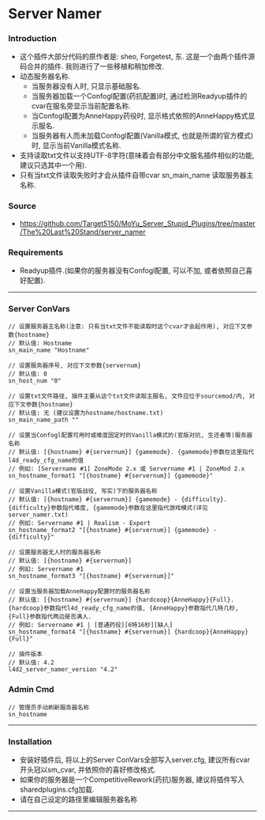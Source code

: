 # Server Namer
### Introduction
 - 这个插件大部分代码的原作者是: sheo, Forgetest, 东. 这是一个由两个插件源码合并的插件. 我则进行了一些移植和稍加修改.
 - 动态服务器名称. 
    - 当服务器没有人时, 只显示基础服名.
    - 当服务器加载一个Confogl配置(药抗配置)时, 通过检测Readyup插件的cvar在服名旁显示当前配置名称.
	- 当Confogl配置为AnneHappy药役时, 显示格式依照的AnneHappy格式显示服名.
    - 当服务器有人而未加载Confogl配置(Vanilla模式, 也就是所谓的官方模式)时, 显示当前Vanilla模式名称.
 - 支持读取txt文件以支持UTF-8字符(意味着会有部分中文服名插件相似的功能, 建议只选其中一个用).
 - 只有当txt文件读取失败时才会从插件自带cvar sn_main_name 读取服务器主名称.

### Source
 - https://github.com/Target5150/MoYu_Server_Stupid_Plugins/tree/master/The%20Last%20Stand/server_namer

### Requirements
 - Readyup插件.(如果你的服务器没有Confogl配置, 可以不加, 或者依照自己喜好配置).

<hr>

### Server ConVars
```
// 设置服务器主名称(注意: 只有当txt文件不能读取时这个cvar才会起作用), 对应下文参数{hostname}
// 默认值: Hostname
sn_main_name "Hostname"

// 设置服务器序号, 对应下文参数{servernum}
// 默认值: 0
sn_host_num "0"

// 设置txt文件路径, 插件主要从这个txt文件读取主服名, 文件应位于sourcemod/内, 对应下文参数{hostname}
// 默认值: 无 (建议设置为hostname/hostname.txt)
sn_main_name_path ""

// 设置当Confogl配置可用时或难度固定时的Vanilla模式的(官版对抗, 生还者等)服务器名称
// 默认值: [{hostname} #{servernum}] {gamemode}. {gamemode}参数在这里指代l4d_ready_cfg_name的值
// 例如: [Servername #1] ZoneMode 2.x 或 Servername #1 | ZoneMod 2.x 
sn_hostname_format1 "[{hostname} #{servernum}] {gamemode}"

// 设置Vanilla模式(官版战役, 写实)下的服务器名称
// 默认值: [{hostname} #{servernum}] {gamemode} - {difficulty}. {difficulty}参数指代难度, {gamemode}参数在这里指代游戏模式(详见server_namer.txt)
// 例如: Servername #1 | Realism - Expert
sn_hostname_format2 "[{hostname} #{servernum}] {gamemode} - {difficulty}"

// 设置服务器无人时的服务器名称
// 默认值: [{hostname} #{servernum}]
// 例如: Servername #1
sn_hostname_format3 "[{hostname} #{servernum}]"

// 设置当服务器加载AnneHappy配置时的服务器名称
// 默认值: [{hostname} #{servernum}] {hardcoop}{AnneHappy}{Full}. {hardcoop}参数指代l4d_ready_cfg_name的值, {AnneHappy}参数指代几特几秒, {Full}参数指代两边是否满人.
// 例如: Servername #1 | [普通药役][6特16秒][缺人]
sn_hostname_format4 "[{hostname} #{servernum}] {hardcoop}{AnneHappy}{Full}"

// 插件版本
// 默认值: 4.2
l4d2_server_namer_version "4.2"
```

### Admin Cmd
```
// 管理员手动刷新服务器名称
sn_hostname
```
<hr>

### Installation
 - 安装好插件后, 将以上的Server ConVars全部写入server.cfg, 建议所有cvar开头冠以sm_cvar, 并依照你的喜好修改格式.
 - 如果你的服务器是一个CompetitiveRework(药抗)服务器, 建议将插件写入sharedplugins.cfg加载.
 - 请在自己设定的路径里编辑服务器名称

<hr>




